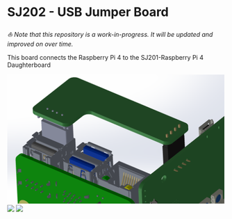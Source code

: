 # SJ202 - USB Jumper Board

*⛵️ Note that this repository is a work-in-progress. It will be updated and improved on over time.*

This board connects the Raspberry Pi 4 to the SJ201-Raspberry Pi 4 Daughterboard

<img src="../../images/SJ-202-USB-installed.png" width="500">

<img src="../../images/SJ-202-top-3d-view.png" width="500">

<img src="../../images/SJ-202-bottom-3d-view.png" width="500">